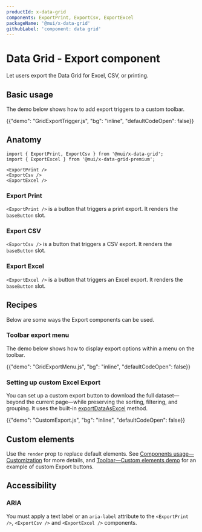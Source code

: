 ```yaml
---
productId: x-data-grid
components: ExportPrint, ExportCsv, ExportExcel
packageName: '@mui/x-data-grid'
githubLabel: 'component: data grid'
---
```


# Data Grid - Export component

<p class="description">Let users export the Data Grid for Excel, CSV, or printing.</p>

## Basic usage

The demo below shows how to add export triggers to a custom toolbar.

{{"demo": "GridExportTrigger.js", "bg": "inline", "defaultCodeOpen": false}}

## Anatomy

```tsx
import { ExportPrint, ExportCsv } from '@mui/x-data-grid';
import { ExportExcel } from '@mui/x-data-grid-premium';

<ExportPrint />
<ExportCsv />
<ExportExcel />
```

### Export Print

`<ExportPrint />` is a button that triggers a print export.
It renders the `baseButton` slot.

### Export CSV

`<ExportCsv />` is a button that triggers a CSV export.
It renders the `baseButton` slot.

### Export Excel [<span class="plan-premium"></span>](/x/introduction/licensing/#premium-plan 'Premium plan')

`<ExportExcel />` is a button that triggers an Excel export.
It renders the `baseButton` slot.

## Recipes

Below are some ways the Export components can be used.

### Toolbar export menu

The demo below shows how to display export options within a menu on the toolbar.

{{"demo": "GridExportMenu.js", "bg": "inline", "defaultCodeOpen": false}}

### Setting up custom Excel Export [<span class="plan-premium"></span>](/x/introduction/licensing/#premium-plan 'Premium plan')

You can set up a custom export button to download the full dataset—beyond the current page—while preserving the sorting, filtering, and grouping. It uses the built-in [exportDataAsExcel](/x/react-data-grid/export/#excel) method.

{{"demo": "CustomExport.js", "bg": "inline", "defaultCodeOpen": false}}

## Custom elements

Use the `render` prop to replace default elements.
See [Components usage—Customization](/x/react-data-grid/components/usage/#customization) for more details, and [Toolbar—Custom elements demo](/x/react-data-grid/components/toolbar/#custom-elements) for an example of custom Export buttons.

## Accessibility

### ARIA

You must apply a text label or an `aria-label` attribute to the `<ExportPrint />`, `<ExportCsv />` and `<ExportExcel />` components.
